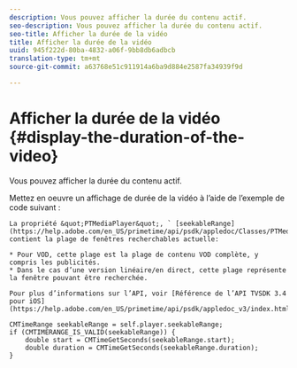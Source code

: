 ```yaml
---
description: Vous pouvez afficher la durée du contenu actif.
seo-description: Vous pouvez afficher la durée du contenu actif.
seo-title: Afficher la durée de la vidéo
title: Afficher la durée de la vidéo
uuid: 945f222d-80ba-4832-a06f-9bb8db6adbcb
translation-type: tm+mt
source-git-commit: a63768e51c911914a6ba9d884e2587fa34939f9d

---
```



# Afficher la durée de la vidéo {#display-the-duration-of-the-video}

Vous pouvez afficher la durée du contenu actif.

Mettez en oeuvre un affichage de durée de la vidéo à l’aide de l’exemple de code suivant :

    La propriété &quot;PTMediaPlayer&quot;, ` [seekableRange](https://help.adobe.com/en_US/primetime/api/psdk/appledoc/Classes/PTMediaPlayer.html#//api/name/seekableRange)&quot;, contient la plage de fenêtres recherchables actuelle:
    
    * Pour VOD, cette plage est la plage de contenu VOD complète, y compris les publicités.
    * Dans le cas d’une version linéaire/en direct, cette plage représente la fenêtre pouvant être recherchée.
    
    Pour plus d’informations sur l’API, voir [Référence de l’API TVSDK 3.4 pour iOS](https://help.adobe.com/en_US/primetime/api/psdk/appledoc_v3/index.html)

<!--<a id="example_A153BE3AC03F43C6BF3A156316A08CD3"></a>-->

```
CMTimeRange seekableRange = self.player.seekableRange;  
if (CMTIMERANGE_IS_VALID(seekableRange)) { 
    double start = CMTimeGetSeconds(seekableRange.start);  
    double duration = CMTimeGetSeconds(seekableRange.duration); 
}
```
